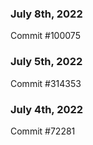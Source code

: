 ### July 8th, 2022

Commit #100075

### July 5th, 2022

Commit #314353


### July 4th, 2022

Commit #72281

